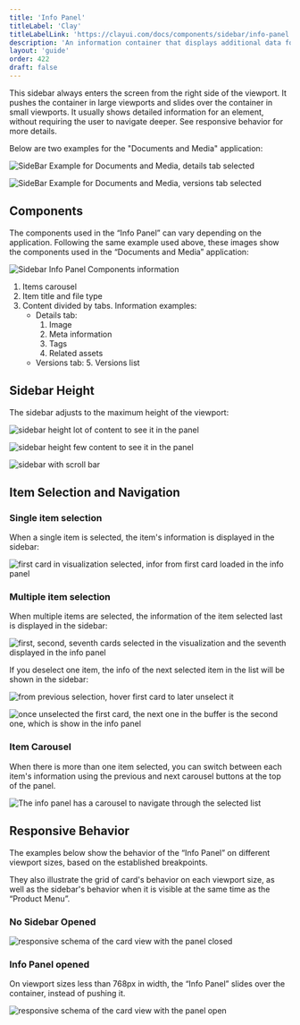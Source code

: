```yaml
---
title: 'Info Panel'
titleLabel: 'Clay'
titleLabelLink: 'https://clayui.com/docs/components/sidebar/info-panel.html'
description: 'An information container that displays additional data for the content displayed in the main visual area.'
layout: 'guide'
order: 422
draft: false
---
```


This sidebar always enters the screen from the right side of the viewport. It pushes the container in large viewports and slides over the container in small viewports. It usually shows detailed information for an element, without requiring the user to navigate deeper. See responsive behavior for more details.

Below are two examples for the "Documents and Media" application:

![SideBar Example for Documents and Media, details tab selected](/images/lexicon/SidebarInfoPanelHeight1.jpg)

![SideBar Example for Documents and Media, versions tab selected](/images/lexicon/SidebarInfoPanelHeight2.jpg)

## Components

The components used in the “Info Panel” can vary depending on the application. Following the same example used above, these images show the components used in the “Documents and Media” application:

![Sidebar Info Panel Components information](/images/lexicon/SidebarInfoPanelComponents.jpg)

1. Items carousel
2. Item title and file type
3. Content divided by tabs. Information examples:
    - Details tab:
        1. Image
        2. Meta information
        3. Tags
        4. Related assets
    - Versions tab:
        5. Versions list

## Sidebar Height

The sidebar adjusts to the maximum height of the viewport:

![sidebar height lot of content to see it in the panel](/images/lexicon/SidebarInfoPanelHeight1.jpg)

![sidebar height few content to see it in the panel](/images/lexicon/SidebarInfoPanelHeight2.jpg)

![sidebar with scroll bar](/images/lexicon/SidebarInfoPanelHeight3.jpg)

## Item Selection and Navigation

### Single item selection

When a single item is selected, the item's information is displayed in the sidebar:

![first card in visualization selected, infor from first card loaded in the info panel](/images/lexicon/SidebarInfoPanelSelectionSingle.jpg)

### Multiple item selection

When multiple items are selected, the information of the item selected last is displayed in the sidebar:

![first, second, seventh cards selected in the visualization and the seventh displayed in the info panel](/images/lexicon/SidebarInfoPanelSelectionMulti1.jpg)

If you deselect one item, the info of the next selected item in the list will be shown in the sidebar:

![from previous selection, hover first card to later unselect it](/images/lexicon/SidebarInfoPanelSelectionMulti2.jpg)

![once unselected the first card, the next one in the buffer is the second one, which is show in the info panel](/images/lexicon/SidebarInfoPanelSelectionMulti3.jpg)

### Item Carousel

When there is more than one item selected, you can switch between each item's information using the previous and next carousel buttons at the top of the panel.

![The info panel has a carousel to navigate through the selected list](/images/lexicon/SidebarInfoPanelCarousel1.jpg)

## Responsive Behavior

The examples below show the behavior of the “Info Panel” on different viewport sizes, based on the established breakpoints.

They also illustrate the grid of card's behavior on each viewport size, as well as the sidebar's behavior when it is visible at the same time as the “Product Menu”.

### No Sidebar Opened

![responsive schema of the card view with the panel closed](/images/lexicon/SidebarInfoPanelRespIPClose.jpg)

### Info Panel opened

On viewport sizes less than 768px in width, the “Info Panel” slides over the container, instead of pushing it.

![responsive schema of the card view with the panel open](/images/lexicon/SidebarInfoPanelRespIPOpen.jpg)
